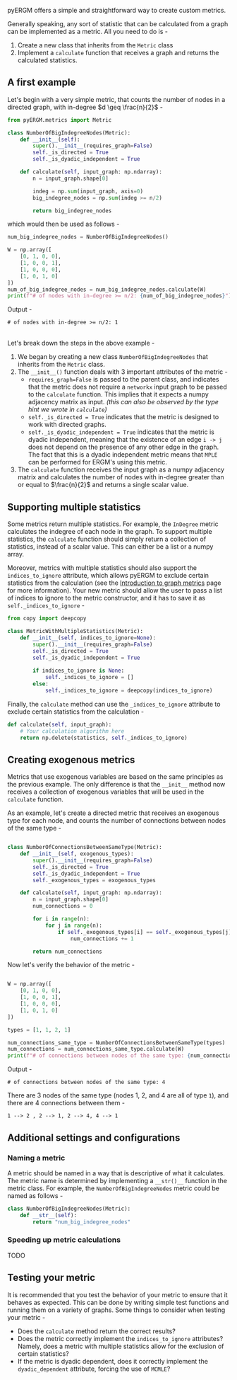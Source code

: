 pyERGM offers a simple and straightforward way to create custom metrics. 

Generally speaking, any sort of statistic that can be calculated from a graph can be implemented as a metric.
All you need to do is - 

1. Create a new class that inherits from the `Metric` class
2. Implement a `calculate` function that receives a graph and returns the calculated statistics.

## A first example

Let's begin with a very simple metric, that counts the number of nodes in a directed graph, with in-degree $d \geq \frac{n}{2}$ - 

```python
from pyERGM.metrics import Metric

class NumberOfBigIndegreeNodes(Metric):
    def __init__(self):
        super().__init__(requires_graph=False)
        self._is_directed = True
        self._is_dyadic_independent = True

    def calculate(self, input_graph: np.ndarray):
        n = input_graph.shape[0]

        indeg = np.sum(input_graph, axis=0)
        big_indegree_nodes = np.sum(indeg >= n/2)

        return big_indegree_nodes
``` 

which would then be used as follows - 
    
```python
num_big_indegree_nodes = NumberOfBigIndegreeNodes()

W = np.array([
    [0, 1, 0, 0],
    [1, 0, 0, 1],
    [1, 0, 0, 0],
    [1, 0, 1, 0]
])
num_of_big_indegree_nodes = num_big_indegree_nodes.calculate(W)
print(f"# of nodes with in-degree >= n/2: {num_of_big_indegree_nodes}")
```

Output - 
```
# of nodes with in-degree >= n/2: 1
```

<br>
Let's break down the steps in the above example -

1. We began by creating a new class `NumberOfBigIndegreeNodes` that inherits from the `Metric` class.
2. The `__init__()` function deals with 3 important attributes of the metric - 
    * `requires_graph=False` is passed to the parent class, and indicates that the metric does not require a `networkx` input graph to be passed to the `calculate` function. This implies that it expects a numpy adjacency matrix as input. *(this can also be observed by the type hint we wrote in `calculate`)*
    * `self._is_directed = True` indicates that the metric is designed to work with directed graphs.
    * `self._is_dyadic_independent = True` indicates that the metric is dyadic independent, meaning that the existence of an edge `i -> j` does not depend on the presence of any other edge in the graph.  The fact that this is a dyadic independent metric means that `MPLE` can be performed for ERGM's using this metric.
3. The `calculate` function receives the input graph as a numpy adjacency matrix and calculates the number of nodes with in-degree greater than or equal to $\frac{n}{2}$ and returns a single scalar value.

## Supporting multiple statistics
Some metrics return multiple statistics. For example, the `InDegree` metric calculates the indegree of each node in the graph. To support multiple statistics, the `calculate` function should simply return a collection of statistics, instead of a scalar value. This can either be a list or a numpy array. 

Moreover, metrics with multiple statistics should also support the `indices_to_ignore` attribute, which allows pyERGM to exclude certain statistics from the calculation (see the [Introduction to graph metrics](../metrics/) page for more information). Your new metric should allow the user to pass a list of indices to ignore to the metric constructor, and it has to save it as `self._indices_to_ignore` - 

```python
from copy import deepcopy

class MetricWithMultipleStatistics(Metric):
    def __init__(self, indices_to_ignore=None):
        super().__init__(requires_graph=False)
        self._is_directed = True
        self._is_dyadic_independent = True
        
        if indices_to_ignore is None:
            self._indices_to_ignore = []
        else:
            self._indices_to_ignore = deepcopy(indices_to_ignore)
```


Finally, the `calculate` method can use the `_indices_to_ignore` attribute to exclude certain statistics from the calculation - 

```python
def calculate(self, input_graph):
    # Your calculation algorithm here
    return np.delete(statistics, self._indices_to_ignore)
```

## Creating exogenous metrics
Metrics that use exogenous variables are based on the same principles as the previous example. The only difference is that the `__init__` method now receives a collection of exogenous variables that will be used in the `calculate` function. 

As an example, let's create a directed metric that receives an exogenous type for each node, and counts the number of connections between nodes of the same type - 

```python

class NumberOfConnectionsBetweenSameType(Metric):
    def __init__(self, exogenous_types):
        super().__init__(requires_graph=False)
        self._is_directed = True
        self._is_dyadic_independent = True
        self._exogenous_types = exogenous_types

    def calculate(self, input_graph: np.ndarray):
        n = input_graph.shape[0]
        num_connections = 0

        for i in range(n):
            for j in range(n):
                if self._exogenous_types[i] == self._exogenous_types[j] and input_graph[i, j] == 1:
                    num_connections += 1

        return num_connections

```

Now let's verify the behavior of the metric - 

```python

W = np.array([
    [0, 1, 0, 0],
    [1, 0, 0, 1],
    [1, 0, 0, 0],
    [1, 0, 1, 0]
])

types = [1, 1, 2, 1]

num_connections_same_type = NumberOfConnectionsBetweenSameType(types)
num_connections = num_connections_same_type.calculate(W)
print(f"# of connections between nodes of the same type: {num_connections}")
```

Output - 
```
# of connections between nodes of the same type: 4
```

There are 3 nodes of the same type (nodes 1, 2, and 4 are all of type `1`), and there are 4 connections between them - 
```
1 --> 2 , 2 --> 1, 2 --> 4, 4 --> 1
```

## Additional settings and configurations
### Naming a metric
A metric should be named in a way that is descriptive of what it calculates. The metric name is determined by implementing a `__str()__` function in the metric class. For example, the `NumberOfBigIndegreeNodes` metric could be named as follows - 

```python
class NumberOfBigIndegreeNodes(Metric):
    def __str__(self):
        return "num_big_indegree_nodes"
```

### Speeding up metric calculations
TODO

## Testing your metric
It is recommended that you test the behavior of your metric to ensure that it behaves as expected. This can be done by writing simple test functions and running them on a variety of graphs. Some things to consider when testing your metric -

* Does the `calculate` method return the correct results?
* Does the metric correctly implement the `indices_to_ignore` attributes? Namely, does a metric with multiple statistics allow for the exclusion of certain statistics?
* If the metric is dyadic dependent, does it correctly implement the `dyadic_dependent` attribute, forcing the use of `MCMLE`?

